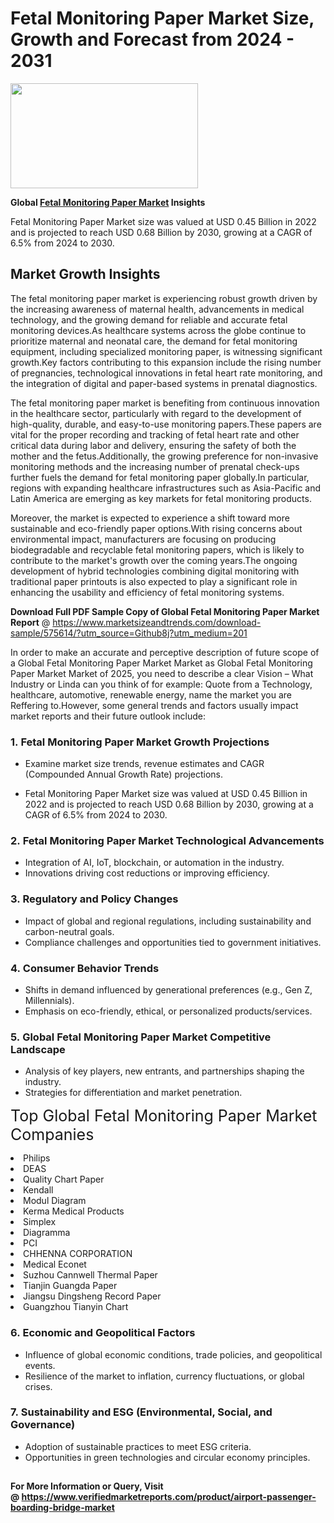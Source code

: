 <H1>Fetal Monitoring Paper Market Size, Growth and Forecast from 2024 - 2031</H1><img class="aligncenter size-medium wp-image-584254" src="https://thirdeyenews.in/wp-content/uploads/2024/09/Global-Market-Research-300x168.jpeg" alt="" width="300" height="168" /><p><strong>Global&nbsp;<a href="https://www.marketsizeandtrends.com/download-sample/575614/?utm_source=Github8j?utm_medium=201">Fetal Monitoring Paper Market</a> Insights</strong></p><p>Fetal Monitoring Paper Market size was valued at USD 0.45 Billion in 2022 and is projected to reach USD 0.68 Billion by 2030, growing at a CAGR of 6.5% from 2024 to 2030.</p><p><h2>Market Growth Insights</h2> <p>The fetal monitoring paper market is experiencing robust growth driven by the increasing awareness of maternal health, advancements in medical technology, and the growing demand for reliable and accurate fetal monitoring devices.As healthcare systems across the globe continue to prioritize maternal and neonatal care, the demand for fetal monitoring equipment, including specialized monitoring paper, is witnessing significant growth.Key factors contributing to this expansion include the rising number of pregnancies, technological innovations in fetal heart rate monitoring, and the integration of digital and paper-based systems in prenatal diagnostics.</p> <p>The fetal monitoring paper market is benefiting from continuous innovation in the healthcare sector, particularly with regard to the development of high-quality, durable, and easy-to-use monitoring papers.These papers are vital for the proper recording and tracking of fetal heart rate and other critical data during labor and delivery, ensuring the safety of both the mother and the fetus.Additionally, the growing preference for non-invasive monitoring methods and the increasing number of prenatal check-ups further fuels the demand for fetal monitoring paper globally.In particular, regions with expanding healthcare infrastructures such as Asia-Pacific and Latin America are emerging as key markets for fetal monitoring products.</p> <p>Moreover, the market is expected to experience a shift toward more sustainable and eco-friendly paper options.With rising concerns about environmental impact, manufacturers are focusing on producing biodegradable and recyclable fetal monitoring papers, which is likely to contribute to the market's growth over the coming years.The ongoing development of hybrid technologies combining digital monitoring with traditional paper printouts is also expected to play a significant role in enhancing the usability and efficiency of fetal monitoring systems.</p> <p><span class=""><strong>Download Full PDF Sample Copy of Global Fetal Monitoring Paper Market Report</strong> @ <a href="https://www.marketsizeandtrends.com/download-sample/575614/?utm_source=Github8j?utm_medium=201" target="_blank">https://www.marketsizeandtrends.com/download-sample/575614/?utm_source=Github8j?utm_medium=201</a></span></p><p>In order to make an accurate and perceptive description of future scope of a Global&nbsp;Fetal Monitoring Paper Market Market as Global&nbsp;Fetal Monitoring Paper Market Market of 2025, you need to describe a clear Vision &ndash; What Industry or Linda can you think of for example: Quote from a Technology, healthcare, automotive, renewable energy, name the market you are Reffering to.However, some general trends and factors usually impact market reports and their future outlook include:</p><h3>1.&nbsp;<strong>Fetal Monitoring Paper Market Growth Projections</strong></h3><ul><li>Examine market size trends, revenue estimates and CAGR (Compounded Annual Growth Rate) projections.</li><li><p>Fetal Monitoring Paper Market size was valued at USD 0.45 Billion in 2022 and is projected to reach USD 0.68 Billion by 2030, growing at a CAGR of 6.5% from 2024 to 2030.</p></li></ul><h3>2.&nbsp;<strong>Fetal Monitoring Paper Market Technological Advancements</strong></h3><ul><li>Integration of AI, IoT, blockchain, or automation in the industry.</li><li>Innovations driving cost reductions or improving efficiency.</li></ul><h3>3.&nbsp;<strong>Regulatory and Policy Changes</strong></h3><ul><li>Impact of global and regional regulations, including sustainability and carbon-neutral goals.</li><li>Compliance challenges and opportunities tied to government initiatives.</li></ul><h3>4.&nbsp;<strong>Consumer Behavior Trends</strong></h3><ul><li>Shifts in demand influenced by generational preferences (e.g., Gen Z, Millennials).</li><li>Emphasis on eco-friendly, ethical, or personalized products/services.</li></ul><h3>5.&nbsp;<strong>Global Fetal Monitoring Paper Market Competitive Landscape</strong></h3><ul><li>Analysis of key players, new entrants, and partnerships shaping the industry.</li><li>Strategies for differentiation and market penetration.</li></ul><p data-pm-slice="1 1 []"><span style="color: inherit; font-family: inherit; font-size: 25px;">Top Global Fetal Monitoring Paper Market Companies</span></p><div class="" data-test-id=""><p><li>Philips</li><li> DEAS</li><li> Quality Chart Paper</li><li> Kendall</li><li> Modul Diagram</li><li> Kerma Medical Products</li><li> Simplex</li><li> Diagramma</li><li> PCI</li><li> CHHENNA CORPORATION</li><li> Medical Econet</li><li> Suzhou Cannwell Thermal Paper</li><li> Tianjin Guangda Paper</li><li> Jiangsu Dingsheng Record Paper</li><li> Guangzhou Tianyin Chart</li></p></div><h3>6.&nbsp;<strong>Economic and Geopolitical Factors</strong></h3><ul><li>Influence of global economic conditions, trade policies, and geopolitical events.</li><li>Resilience of the market to inflation, currency fluctuations, or global crises.</li></ul><h3>7.&nbsp;<strong>Sustainability and ESG (Environmental, Social, and Governance)</strong></h3><ul><li>Adoption of sustainable practices to meet ESG criteria.</li><li>Opportunities in green technologies and circular economy principles.</li></ul><h2><strong style="font-size: 14px;">For More Information or Query, Visit @&nbsp;</strong><a style="background-color: #ffffff; font-size: 14px;" href="https://www.marketsizeandtrends.com/report/fetal-monitoring-paper-market/" target="_blank">https://www.verifiedmarketreports.com/product/airport-passenger-boarding-bridge-market</a></h2>